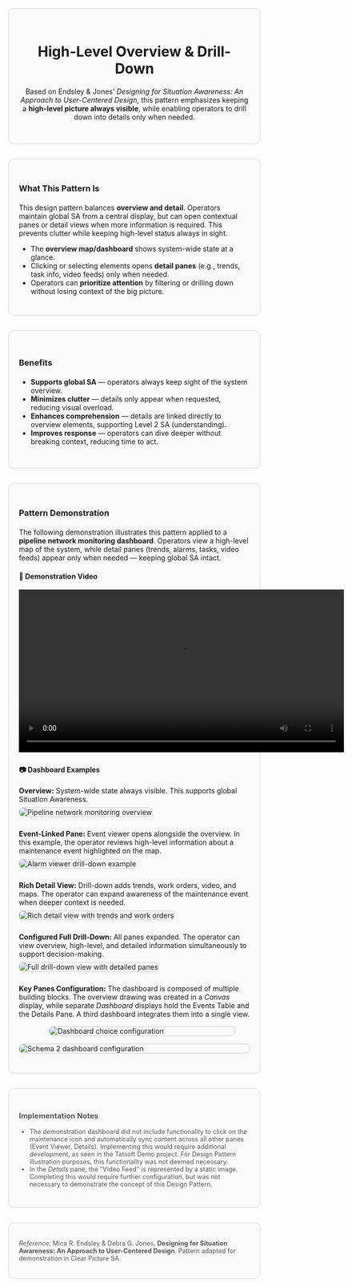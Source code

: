 <div style="border: 1px solid #ddd; border-radius: 10px; padding: 30px 20px; margin: 30px 0; background-color: #fafafa; box-shadow: 0 2px 4px rgba(0,0,0,0.05); text-align: center;">
  <div style="max-width: 700px; margin: 0 auto;">
    <h1 style="margin-bottom: 20px;">
      High-Level Overview & Drill-Down
    </h1>
    <p>Based on Endsley & Jones’ <em>Designing for Situation Awareness: An Approach to User-Centered Design</em>, this pattern emphasizes keeping a <strong>high-level picture always visible</strong>, while enabling operators to drill down into details only when needed.</p>
  </div>
</div>

<div style="border: 1px solid #ddd; border-radius: 10px; padding: 25px 20px; margin: 30px 0; background-color: #fafafa; box-shadow: 0 1px 3px rgba(0,0,0,0.05);">
  <h3 style="margin-bottom: 20px;">What This Pattern Is</h3>
  <p>This design pattern balances <strong>overview and detail</strong>. Operators maintain global SA from a central display, but can open contextual panes or detail views when more information is required. This prevents clutter while keeping high-level status always in sight.</p>
  <ul>
    <li>The <strong>overview map/dashboard</strong> shows system-wide state at a glance.</li>
    <li>Clicking or selecting elements opens <strong>detail panes</strong> (e.g., trends, task info, video feeds) only when needed.</li>
    <li>Operators can <strong>prioritize attention</strong> by filtering or drilling down without losing context of the big picture.</li>
  </ul>
</div>

<div style="border: 1px solid #ddd; border-radius: 10px; padding: 30px 20px; margin: 30px 0; background-color: #fafafa; box-shadow: 0 2px 4px rgba(0,0,0,0.05);">
  <h3 style="margin-bottom: 20px;">Benefits</h3>
  <ul>
    <li><strong>Supports global SA</strong> — operators always keep sight of the system overview.</li>
    <li><strong>Minimizes clutter</strong> — details only appear when requested, reducing visual overload.</li>
    <li><strong>Enhances comprehension</strong> — details are linked directly to overview elements, supporting Level 2 SA (understanding).</li>
    <li><strong>Improves response</strong> — operators can dive deeper without breaking context, reducing time to act.</li>
  </ul>
</div>

<div style="border: 1px solid #ddd; border-radius: 10px; padding: 25px 20px; margin: 30px 0; background-color: #fafafa; box-shadow: 0 1px 3px rgba(0,0,0,0.05);">
  <h3 style="margin-bottom: 20px;">Pattern Demonstration</h3>
  <p>The following demonstration illustrates this pattern applied to a <strong>pipeline network monitoring dashboard</strong>. Operators view a high-level map of the system, while detail panes (trends, alarms, tasks, video feeds) appear only when needed — keeping global SA intact.</p>

  <h4>🎥 Demonstration Video</h4>
  <video width="650" controls>
    <source src="/videos/ds2_demo_video.mp4" type="video/mp4">
    Your browser does not support the video tag.
  </video>

  <h4 style="margin-top: 25px;">📷 Dashboard Examples</h4>
  <ul style="list-style: none; padding-left: 0;">
    <li><strong>Overview:</strong> System-wide state always visible. This supports global Situation Awareness.<br>
      <img src="../images/ds2_pic1.PNG" alt="Pipeline network monitoring overview" style="margin-top: 8px; border: 1px solid #ccc; border-radius: 8px; max-width: 108%;">
    </li>
    <li style="margin-top: 25px;"><strong>Event-Linked Pane:</strong> Event viewer opens alongside the overview. In this example, the operator reviews high-level information about a maintenance event highlighted on the map.<br>
      <img src="../images/ds2_pic2.PNG" alt="Alarm viewer drill-down example" style="margin-top: 8px; border: 1px solid #ccc; border-radius: 8px; max-width: 108%;">
    </li>
    <li style="margin-top: 25px;"><strong>Rich Detail View:</strong> Drill-down adds trends, work orders, video, and maps. The operator can expand awareness of the maintenance event when deeper context is needed.<br>
      <img src="../images/ds2_pic3.PNG" alt="Rich detail view with trends and work orders" style="margin-top: 8px; border: 1px solid #ccc; border-radius: 8px; max-width: 108%;">
    </li>
    <li style="margin-top: 25px;"><strong>Configured Full Drill-Down:</strong> All panes expanded. The operator can view overview, high-level, and detailed information simultaneously to support decision-making.<br>
      <img src="../images/ds2_pic4.PNG" alt="Full drill-down view with detailed panes" style="margin-top: 8px; border: 1px solid #ccc; border-radius: 8px; max-width: 108%;">
    </li>
<li style="margin-top: 25px;">
  <strong>Key Panes Configuration:</strong> The dashboard is composed of multiple building blocks. The overview drawing was created in a <em>Canvas</em> display, while separate <em>Dashboard</em> displays hold the Events Table and the Details Pane. A third dashboard integrates them into a single view.<br>

<img src="../images/ds2_pic5_dashboard_choice.PNG" 
     alt="Dashboard choice configuration" 
     style="margin-top: 16px; border: 1px solid #ccc; border-radius: 8px; max-width: 80%; display:block; margin-left:auto; margin-right:30px;">

<img src="../images/ds2_pic6_schema2_dashboard.PNG" 
     alt="Schema 2 dashboard configuration" 
     style="margin-top: 16px; border: 1px solid #ccc; border-radius: 8px; max-width: 110%; display:block; margin-left:auto; margin-right:auto;">

</li>

  </ul>
</div>

<div style="border: 1px solid #ddd; border-radius: 10px; padding: 25px 20px; margin: 30px 0; background-color: #fafafa; font-size: 0.9em; color: #555;">
  <h3 style="margin-bottom: 15px;">Implementation Notes</h3>
  <ul>
    <li>The demonstration dashboard did not include functionality to click on the maintenance icon and automatically sync content across all other panes (Event Viewer, Details). Implementing this would require additional development, as seen in the Tatsoft Demo project. For Design Pattern illustration purposes, this functionality was not deemed necessary.</li>
    <li>In the <em>Details</em> pane, the "Video Feed" is represented by a static image. Completing this would require further configuration, but was not necessary to demonstrate the concept of this Design Pattern.</li>
  </ul>
</div>

<div style="border: 1px solid #ddd; border-radius: 10px; padding: 20px; margin: 30px 0; background-color: #fafafa; font-size: 0.9em; color: #555;">
  <p><em>Reference:</em> Mica R. Endsley & Debra G. Jones, <strong>Designing for Situation Awareness: An Approach to User-Centered Design</strong>. Pattern adapted for demonstration in Clear Picture SA.</p>
</div>
